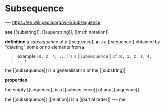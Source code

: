 # Subsequence

--- <https://en.wikipedia.org/wiki/Subsequence>

**see** [[substring]], [[superstring]], [[math notation]]

**definition** a _subsequence_ of a [[sequence]] **`a`** is a [[sequence]] obtained by "deleting" some or no elements from **`a`**

> **example** **`(0, 2, 4, ...)`** is a [[subsequence]] of **`(0, 1, 2, 3, 4, ...)`**

the [[subsequence]] is a generalization of the [[substring]]

**properties**

the empty [[sequence]] is a [[subsequence]] of any [[sequence]]

the [[subsequence]] [[relation]] is a [[partial order]] --- me
